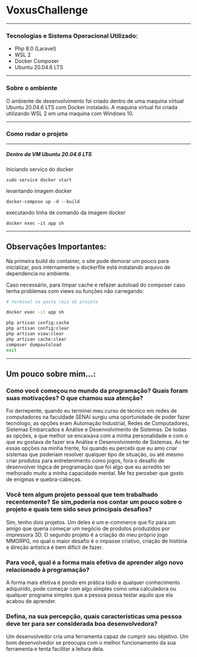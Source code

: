 # VoxusChallenge
___
### Tecnologias e Sistema Operacional Utilizado:

- Php 8.0 (Laravel)
- WSL 2
- Docker Composer
- Ubuntu 20.04.6 LTS

___
### Sobre o ambiente

O ambiente de desenvolvimento foi criado dentro de uma maquina virtual Ubuntu 20.04.6 LTS com Docker instalado. A maquina virtual foi criada utilizando WSL 2 em uma maquina com Windows 10.
___
### Como rodar o projeto

___

##### Dentro da VM Ubuntu 20.04.6 LTS

Iniciando serviço do docker

```shell
sudo service docker start
```

levantando imagem docker

```shell
docker-compose up -d --build
```

executando linha de comando da imagem docker

```shell
docker exec -it app sh
```

___

## Observações Importantes:

Na primeira build do container, o site pode demorar um pouco para inicializar, pois internamente o dockerfile está instalando arquivo de dependencia no ambiente.

Caso necessário, para limpar cache e refazer autoload do composer caso tenha problemas com views ou funções não carregando:

```bash
# terminal na pasta raiz do projeto

docker exec -it app sh

php artisan config:cache
php artisan config:clear
php artisan view:clear
php artisan cache:clear
composer dumpautoload
exit
```


___

## Um pouco sobre mim...:
### Como você começou no mundo da programação? Quais foram suas motivações? O que chamou sua atenção?

Foi derrepente, quando eu terminei meu curso de técnico em redes de computadores na faculdade SENAI surgiu uma oportunidade de poder fazer tecnólogo, as opções eram Automação Industrial, Redes de Computadores, Sistemas Embarcados e Análise e Desenvolvimento de Sistemas. De todas as opções, a que melhor se encaixava com a minha personalidade e com o que eu gostava de fazer era Análise e Desenvolvimento de Sistemas. Ao ter essas opções na minha frente, foi quando eu percebi que eu amo criar sistemas que poderiam resolver qualquer tipo de situação, ou até mesmo criar produtos para entretenimento como jogos, fora o desafio de desenvolver lógica de programação que foi algo que eu acredito ter melhorado muito a minha capacidade mental. Me fez perceber que gosto de enigmas e quebra-cabeças.

### Você tem algum projeto pessoal que tem trabalhado recentemente? Se sim,poderia nos contar um pouco sobre o projeto e quais tem sido seus principais desafios?

Sim, tenho dois projetos. Um deles é um e-commerce que fiz para um amigo que queria começar um negócio de produtos produzidos por impressora 3D. O segundo projeto é a criação do meu próprio jogo MMORPG, no qual o maior desafio é o impasse criativo, criação de história e direção artística é bem difícil de fazer.  

### Para você, qual é a forma mais efetiva de aprender algo novo relacionado à programação?

A forma mais efetiva é pondo em prática todo e qualquer conhecimento adiquirido, pode começar com algo simples como uma calculadora ou qualquer programa simples que a pessoa possa testar aquilo que ela acabou de aprender.

### Defina, na sua percepção, quais características uma pessoa deve ter para ser considerada boa desenvolvedora?

Um desenvolvedor cria uma ferramenta capaz de cumprir seu objetivo. Um bom desenvolvedor se preocupa com o melhor funcionamento da sua ferramenta e tenta facilitar a leitura dela.

